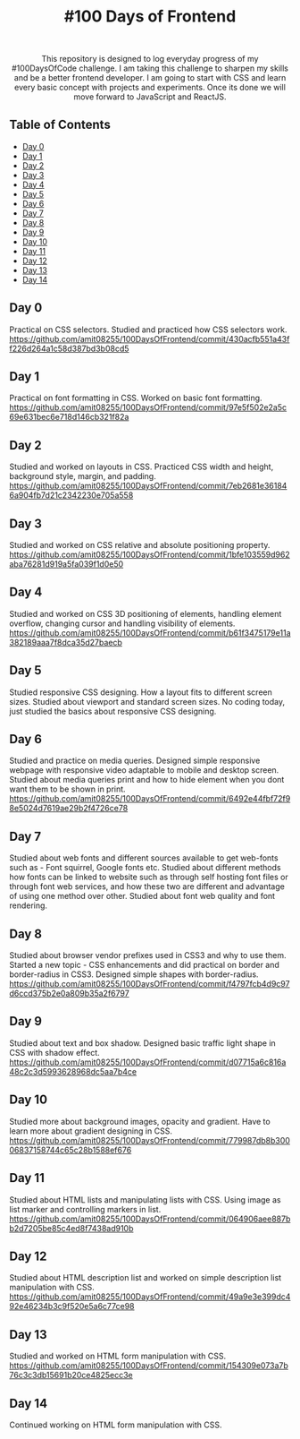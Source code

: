 <h1 align="center"> #100 Days of Frontend </h1> <br>

<p align="center">
  This repository is designed to log everyday progress of my #100DaysOfCode challenge. I am taking this challenge to sharpen my skills and be a better frontend developer. I am going to start with CSS and learn every basic concept with projects and experiments. Once its done we will move forward to JavaScript and ReactJS.
</p>


## Table of Contents

- [Day 0](#day-0)
- [Day 1](#day-1)
- [Day 2](#day-2)
- [Day 3](#day-3)
- [Day 4](#day-4)
- [Day 5](#day-5)
- [Day 6](#day-6)
- [Day 7](#day-7)
- [Day 8](#day-8)
- [Day 9](#day-9)
- [Day 10](#day-10)
- [Day 11](#day-11)
- [Day 12](#day-12)
- [Day 13](#day-13)
- [Day 14](#day-14)

## Day 0

Practical on CSS selectors. Studied and practiced how CSS selectors work.
https://github.com/amit08255/100DaysOfFrontend/commit/430acfb551a43ff226d264a1c58d387bd3b08cd5

## Day 1

Practical on font formatting in CSS. Worked on basic font formatting.
https://github.com/amit08255/100DaysOfFrontend/commit/97e5f502e2a5c69e631bec6e718d146cb321f82a

## Day 2

Studied and worked on layouts in CSS. Practiced CSS width and height, background style, margin, and padding.
https://github.com/amit08255/100DaysOfFrontend/commit/7eb2681e361846a904fb7d21c2342230e705a558

## Day 3

Studied and worked on CSS relative and absolute positioning property.
https://github.com/amit08255/100DaysOfFrontend/commit/1bfe103559d962aba76281d919a5fa039f1d0e50

## Day 4

Studied and worked on CSS 3D positioning of elements, handling element overflow, changing cursor and handling visibility of elements.
https://github.com/amit08255/100DaysOfFrontend/commit/b61f3475179e11a382189aaa7f8dca35d27baecb

## Day 5

Studied responsive CSS designing. How a layout fits to different screen sizes. Studied about viewport and standard screen sizes. No coding today, just studied the basics about responsive CSS designing.

## Day 6

Studied and practice on media queries. Designed simple responsive webpage with responsive video adaptable to mobile and desktop screen. Studied about media queries print
and how to hide element when you dont want them to be shown in print.
https://github.com/amit08255/100DaysOfFrontend/commit/6492e44fbf72f98e5024d7619ae29b2f4726ce78

## Day 7

Studied about web fonts and different sources available to get web-fonts such as - Font squirrel, Google fonts etc. Studied about different methods how fonts can be linked to website such as through self hosting font files or through font web services, and how these two are different and advantage of using one method over other. Studied about font web quality and font rendering.

## Day 8

Studied about browser vendor prefixes used in CSS3 and why to use them. Started a new topic - CSS enhancements and did practical on border and border-radius in CSS3. Designed simple shapes with border-radius.
https://github.com/amit08255/100DaysOfFrontend/commit/f4797fcb4d9c97d6ccd375b2e0a809b35a2f6797

## Day 9

Studied about text and box shadow. Designed basic traffic light shape in CSS with shadow effect.
https://github.com/amit08255/100DaysOfFrontend/commit/d07715a6c816a48c2c3d5993628968dc5aa7b4ce

## Day 10

Studied more about background images, opacity and gradient. Have to learn more about gradient designing in CSS.
https://github.com/amit08255/100DaysOfFrontend/commit/779987db8b30006837158744c65c28b1588ef676

## Day 11

Studied about HTML lists and manipulating lists with CSS. Using image as list marker and controlling markers in list.
https://github.com/amit08255/100DaysOfFrontend/commit/064906aee887bb2d7205be85c4ed8f7438ad910b

## Day 12

Studied about HTML description list and worked on simple description list manipulation with CSS.
https://github.com/amit08255/100DaysOfFrontend/commit/49a9e3e399dc492e46234b3c9f520e5a6c77ce98

## Day 13

Studied and worked on HTML form manipulation with CSS.
https://github.com/amit08255/100DaysOfFrontend/commit/154309e073a7b76c3c3db15691b20ce4825ecc3e

## Day 14

Continued working on HTML form manipulation with CSS.